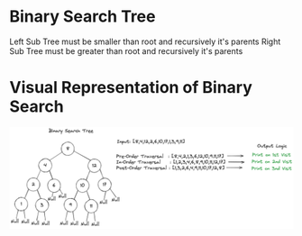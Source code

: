 # Binary Search Tree

Left Sub Tree must be smaller than root and recursively it's parents
Right Sub Tree must be greater than root and recursively it's parents

# Visual Representation of Binary Search

![alt text](image.png)
